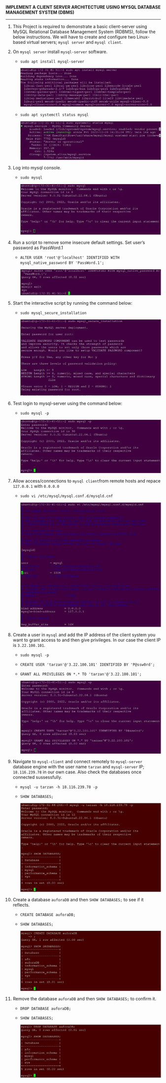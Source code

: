 **IMPLEMENT A CLIENT SERVER ARCHITECTURE USING MYSQL DATABASE MANAGEMENT SYSTEM (DBMS)**
___
1. This Project is required to demonstrate a basic client-server using MySQL Relational Database Management System (RDBMS), follow the below instructions. We will have to create and configure two Linux-based virtual servers; `mysql server` and `mysql client`.

1. On `mysql server` install `mysql-server` software.

   - `sudo apt install mysql-server`

      ![step1](./project5Pictures/step1_p5.JPG)

    - `sudo apt systemctl status mysql`

      ![step2](./project5Pictures/step2_p5.JPG)

1. Log into mysql console.

   - `sudo mysql`

      ![step3](./project5Pictures/step3_p5.JPG)

1. Run a script to remove some insecure default settings. Set user’s password as PassWord.1

    - `ALTER USER 'root'@'localhost' IDENTIFIED WITH mysql_native_password BY 'PassWord.1';`

      ![step4](./project5Pictures/step4_p5.JPG)

1. Start the interactive script by running the command below:

    - `sudo mysql_secure_installation`

      ![step5](./project5Pictures/step5_p5.JPG)

1. Test login to mysql-server using the command below:

    - `sudo mysql -p`

      ![step6](./project5Pictures/step6_p5.JPG)


1. Allow access/connections to `mysql client`from remote hosts and repace `127.0.0.1` with `0.0.0.0`

    - `sudo vi /etc/mysql/mysql.conf.d/mysqld.cnf`

      ![step7](./project5Pictures/step7_p5.JPG)

1. Create a user in `mysql` and add the IP address of the client system you want to grant access to and then give privileges. In our case the client IP is `3.22.100.101`.

    - `sudo mysql -p`
    - `CREATE USER 'tarzan'@'3.22.100.101' IDENTIFIED BY 'P@ssw0rd';`
    - `GRANT ALL PRIVILEGES ON *.* TO 'tarzan'@'3.22.100.101';`
    
      ![step8](./project5Pictures/step8_p5.JPG)

1. Navigate to `mysql-client` and connect remotely to `mysql-server` database engine with the user name `tarzan` and `mysql-server` IP; `18.116.239.78` in our own case. Also check the databases once connected sussessfully.

    - `mysql -u tarzan -h 18.116.239.78 -p`
    - `SHOW DATABASES;`
    
      ![step9](./project5Pictures/step9_p5.JPG)

1. Create a database `auforaDB` and then `SHOW DATABASES;` to see if it reflects.

    - `CREATE DATABASE auforaDB;`
    - `SHOW DATABASES;`
    
      ![step10](./project5Pictures/step10_p5.JPG)

1. Remove the database `auforaDB` and then `SHOW DATABASES;` to confirm it.

    - `DROP DATABASE auforaDB;`
    - `SHOW DATABASES;`
    
      ![step11](./project5Pictures/step11_p5.JPG)      